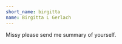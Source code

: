 ```yaml
---
short_name: birgitta
name: Birgitta L Gerlach
---
```

Missy please send me summary of yourself.

 <br/>
